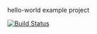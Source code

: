 hello-world example project

[![Build Status](https://travis-ci.org/tobym-nyu/hello-world.svg?branch=master)](https://travis-ci.org/tobym-nyu/hello-world)
